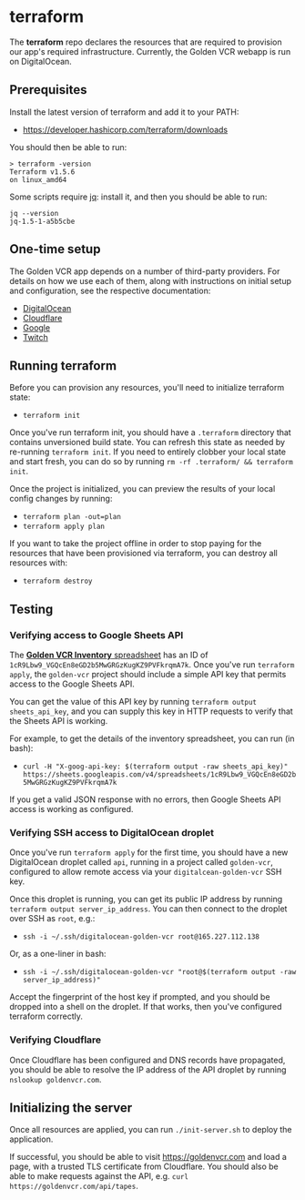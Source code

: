# terraform

The **terraform** repo declares the resources that are required to provision our app's
required infrastructure. Currently, the Golden VCR webapp is run on DigitalOcean.

## Prerequisites

Install the latest version of terraform and add it to your PATH:

- https://developer.hashicorp.com/terraform/downloads

You should then be able to run:

```
> terraform -version
Terraform v1.5.6
on linux_amd64
```

Some scripts require [jq](https://jqlang.github.io/jq/): install it, and then you
should be able to run:

```
jq --version
jq-1.5-1-a5b5cbe
```

## One-time setup

The Golden VCR app depends on a number of third-party providers. For details on how we
use each of them, along with instructions on initial setup and configuration, see the
respective documentation:

- [DigitalOcean](./docs/digitalocean.md)
- [Cloudflare](./docs/cloudflare.md)
- [Google](./docs/google.md)
- [Twitch](./docs/twitch.md)

## Running terraform

Before you can provision any resources, you'll need to initialize terraform state:

- `terraform init`

Once you've run terraform init, you should have a `.terraform` directory that contains
unversioned build state. You can refresh this state as needed by re-running
`terraform init`. If you need to entirely clobber your local state and start fresh, you
can do so by running `rm -rf .terraform/ && terraform init`.

Once the project is initialized, you can preview the results of your local config
changes by running:

- `terraform plan -out=plan`
- `terraform apply plan`

If you want to take the project offline in order to stop paying for the resources that
have been provisioned via terraform, you can destroy all resources with:

- `terraform destroy`

## Testing

### Verifying access to Google Sheets API

The [**Golden VCR Inventory** spreadsheet](https://docs.google.com/spreadsheets/d/1cR9Lbw9_VGQcEn8eGD2b5MwGRGzKugKZ9PVFkrqmA7k/edit#gid=0)
has an ID of `1cR9Lbw9_VGQcEn8eGD2b5MwGRGzKugKZ9PVFkrqmA7k`. Once you've run
`terraform apply`, the `golden-vcr` project should include a simple API key that
permits access to the Google Sheets API.

You can get the value of this API key by running `terraform output sheets_api_key`, and
you can supply this key in HTTP requests to verify that the Sheets API is working.

For example, to get the details of the inventory spreadsheet, you can run (in bash):

- `curl -H "X-goog-api-key: $(terraform output -raw sheets_api_key)" https://sheets.googleapis.com/v4/spreadsheets/1cR9Lbw9_VGQcEn8eGD2b5MwGRGzKugKZ9PVFkrqmA7k`

If you get a valid JSON response with no errors, then Google Sheets API access is
working as configured.

### Verifying SSH access to DigitalOcean droplet

Once you've run `terraform apply` for the first time, you should have a new
DigitalOcean droplet called `api`, running in a project called `golden-vcr`, configured
to allow remote access via your `digitalcean-golden-vcr` SSH key.

Once this droplet is running, you can get its public IP address by running
`terraform output server_ip_address`. You can then connect to the droplet over SSH as
`root`, e.g.:

- `ssh -i ~/.ssh/digitalocean-golden-vcr root@165.227.112.138`

Or, as a one-liner in bash:

- `ssh -i ~/.ssh/digitalocean-golden-vcr "root@$(terraform output -raw server_ip_address)"`

Accept the fingerprint of the host key if prompted, and you should be dropped into a
shell on the droplet. If that works, then you've configured terraform correctly.

### Verifying Cloudflare

Once Cloudflare has been configured and DNS records have propagated, you should be able
to resolve the IP address of the API droplet by running `nslookup goldenvcr.com`.

## Initializing the server

Once all resources are applied, you can run `./init-server.sh` to deploy the
application.

If successful, you should be able to visit https://goldenvcr.com and load a page, with
a trusted TLS certificate from Cloudflare. You should also be able to make requests
against the API, e.g. `curl https://goldenvcr.com/api/tapes`.
